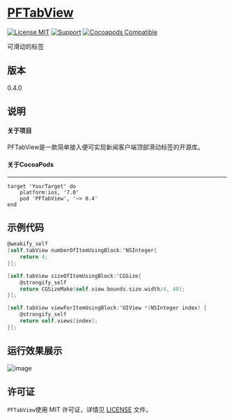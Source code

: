 [PFTabView](https://github.com/PFei-He/PFTabView)
===
 
[![License MIT](https://img.shields.io/badge/license-MIT-green.svg)](https://raw.githubusercontent.com/PFei-He/PFTabView/master/LICENSE)
[![Support](https://img.shields.io/badge/support-iOS%207%2B%20-blue.svg?style=flat)](https://www.apple.com/nl/ios/)
[![Cocoapods Compatible](https://img.shields.io/cocoapods/v/PFTabView.svg)](https://img.shields.io/cocoapods/v/PFTabView.svg)
 
可滑动的标签

版本
---
0.4.0

说明
---
#### 关于项目
PFTabView是一款简单接入便可实现新闻客户端顶部滑动标签的开源库。

#### 关于CocoaPods
---
```
target 'YourTarget' do
    platform:ios, '7.0'
    pod 'PFTabView', '~> 0.4'
end
```

示例代码
---
```objective-c
@weakify_self
[self.tabView numberOfItemUsingBlock:^NSInteger{
    return 4;
}];
```

```objective-c
[self.tabView sizeOfItemUsingBlock:^CGSize{
    @strongify_self
    return CGSizeMake(self.view.bounds.size.width/4, 40);
}];
```

```objective-c
[self.tabView viewForItemUsingBlock:^UIView *(NSInteger index) {
    @strongify_self
    return self.views[index];
}];
```

运行效果展示
--------------
![image](https://github.com/PFei-He/PFTabView/blob/master/PFTabView.gif)

许可证
---
`PFTabView`使用 MIT 许可证，详情见 [LICENSE](https://raw.githubusercontent.com/PFei-He/PFTabView/master/LICENSE) 文件。
